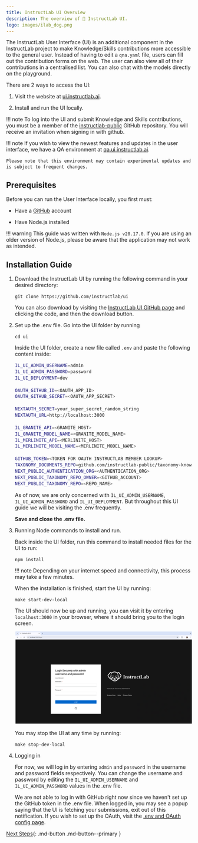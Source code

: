```yaml
---
title: InstructLab UI Overview
description: The overview of 🐶 InstructLab UI.
logo: images/ilab_dog.png
---
```


The InstructLab User Interface (UI) is an additional component in the InstructLab project to make Knowledge/Skills 
contributions more accessible to the general user. Instead of having to edit a `qna.yaml` file,
users can fill out the contribution forms on the web. The user can also view all of their contributions in a
centralised list. You can also chat with the models directly on the playground.

There are 2 ways to access the UI:

1. Visit the website at [ui.instructlab.ai](https://ui.instructlab.ai/).

2. Install and run the UI locally.


!!! note
    To log into the UI and submit Knowledge and Skills contributions, you must be a member of the [instructlab-public](https://github.com/instructlab-public) GitHub repository. You will receive an invitation when signing in with github.

!!! note
    If you wish to view the newest features and updates in the user interface, we have a QA environment at [qa.ui.instructlab.ai](https://qa.ui.instructlab.ai).

    Please note that this environment may contain experimental updates and is subject to frequent changes.

## Prerequisites 

Before you can run the User Interface locally, you first must: 

* Have a [GitHub](https://github.com/) account

* Have Node.js installed

!!! warning
    This guide was written with `Node.js v20.17.0`. If you are using an older version of Node.js, please be aware that the application
    may not work as intended. 

## Installation Guide

1. Download the InstructLab UI by running the following command in your desired directory:
    
    ```
    git clone https://github.com/instructlab/ui
    ```
    
    You can also download by visiting the [InstructLab UI GitHub page](https://github.com/instructlab/ui) and clicking the code, and then the download button.
  
2. Set up the .env file. Go into the UI folder by running
    
    ```
    cd ui
    ```
    
    Inside the UI folder, create a new file called `.env` and paste the following content inside:
    
     ```bash
     IL_UI_ADMIN_USERNAME=admin
     IL_UI_ADMIN_PASSWORD=password
     IL_UI_DEPLOYMENT=dev
     
     OAUTH_GITHUB_ID=<OAUTH_APP_ID>
     OAUTH_GITHUB_SECRET=<OAUTH_APP_SECRET>
     
     NEXTAUTH_SECRET=your_super_secret_random_string
     NEXTAUTH_URL=http://localhost:3000
     
     IL_GRANITE_API=<GRANITE_HOST>
     IL_GRANITE_MODEL_NAME=<GRANITE_MODEL_NAME>
     IL_MERLINITE_API=<MERLINITE_HOST>
     IL_MERLINITE_MODEL_NAME=<MERLINITE_MODEL_NAME>
     
     GITHUB_TOKEN=<TOKEN FOR OAUTH INSTRUCTLAB MEMBER LOOKUP>
     TAXONOMY_DOCUMENTS_REPO=github.com/instructlab-public/taxonomy-knowledge-docs
     NEXT_PUBLIC_AUTHENTICATION_ORG=<AUTHENTICATION_ORG>
     NEXT_PUBLIC_TAXONOMY_REPO_OWNER=<GITHUB_ACCOUNT>
     NEXT_PUBLIC_TAXONOMY_REPO=<REPO_NAME>
     ```
    
    As of now, we are only concerned with `IL_UI_ADMIN_USERNAME`, `IL_UI_ADMIN_PASSWORD` and `IL_UI_DEPLOYMENT`. But throughout this UI guide we will be visiting the .env frequently. 
    
    __Save and close the .env file.__
    
3. Running Node commands to install and run.
    
    Back inside the UI folder, run this command to install needed files for the UI to run:
    
    ```
    npm install
    ```
    
    !!! note
        Depending on your internet speed and connectivity, this process may take a few minutes.
    
    When the installation is finished, start the UI by running:
    
    ```
    make start-dev-local
    ``` 
    
    The UI should now be up and running, you can visit it by entering `localhost:3000` in your browser, where it should bring you to the login screen.

    ![UI Login Screen](../images/user-interface/ui_login_screen.png)
    
    You may stop the UI at any time by running:
    
    ```
    make stop-dev-local
    ```
    
4. Logging in 
    
    For now, we will log in by entering `admin` and `password` in the username and password fields respectively. You can change the username and password by editing the `IL_UI_ADMIN_USERNAME` and `IL_UI_ADMIN_PASSWORD` values in the .env file.
    
    We are not able to log in with GitHub right now since we haven't set up the GitHub token in the .env file. When logged in, you may see a popup saying that the UI is fetching your submissions, exit out of this notification. If you wish to set up the OAuth, visit the [.env and OAuth config page](env_oauth_config.md).

[Next Steps](playground_chat.md){: .md-button .md-button--primary }
